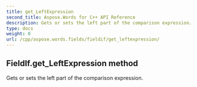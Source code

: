 ```yaml
---
title: get_LeftExpression
second_title: Aspose.Words for C++ API Reference
description: Gets or sets the left part of the comparison expression. 
type: docs
weight: 0
url: /cpp/aspose.words.fields/fieldif/get_leftexpression/
---
```

## FieldIf.get_LeftExpression method


Gets or sets the left part of the comparison expression. 

